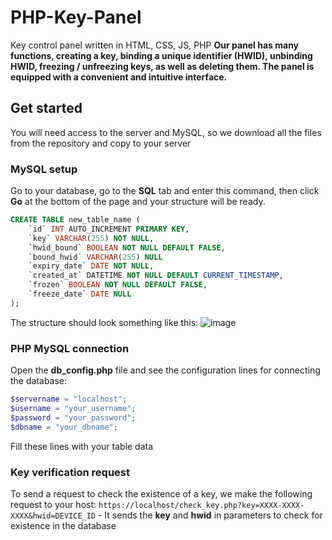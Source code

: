 # PHP-Key-Panel
Key control panel written in HTML, CSS, JS, PHP
__Our panel has many functions, creating a key, binding a unique identifier (HWID), unbinding HWID, freezing / unfreezing keys, as well as deleting them. The panel is equipped with a convenient and intuitive interface.__

## Get started
You will need access to the server and MySQL, so we download all the files from the repository and copy to your server
### MySQL setup
Go to your database, go to the **SQL** tab and enter this command, then click **Go** at the bottom of the page and your structure will be ready.
```sql
CREATE TABLE new_table_name (
    `id` INT AUTO_INCREMENT PRIMARY KEY,
    `key` VARCHAR(255) NOT NULL,
    `hwid_bound` BOOLEAN NOT NULL DEFAULT FALSE,
    `bound_hwid` VARCHAR(255) NULL
    `expiry_date` DATE NOT NULL,
    `created_at` DATETIME NOT NULL DEFAULT CURRENT_TIMESTAMP,
    `frozen` BOOLEAN NOT NULL DEFAULT FALSE,
    `freeze_date` DATE NULL
);
```
The structure should look something like this:
![image](https://github.com/Oifox/PHP-Key-Panel/assets/77205519/7719432d-db21-4b04-a0b3-e3a7fddb1dc0)

### PHP MySQL connection
Open the **db_config.php** file and see the configuration lines for connecting the database:
~~~php
$servername = "localhost";
$username = "your_username";
$password = "your_password";
$dbname = "your_dbname";
~~~
Fill these lines with your table data

### Key verification request
To send a request to check the existence of a key, we make the following request to your host:
```https://localhost/check_key.php?key=XXXX-XXXX-XXXX&hwid=DEVICE_ID``` - It sends the **key** and **hwid** in parameters to check for existence in the database
